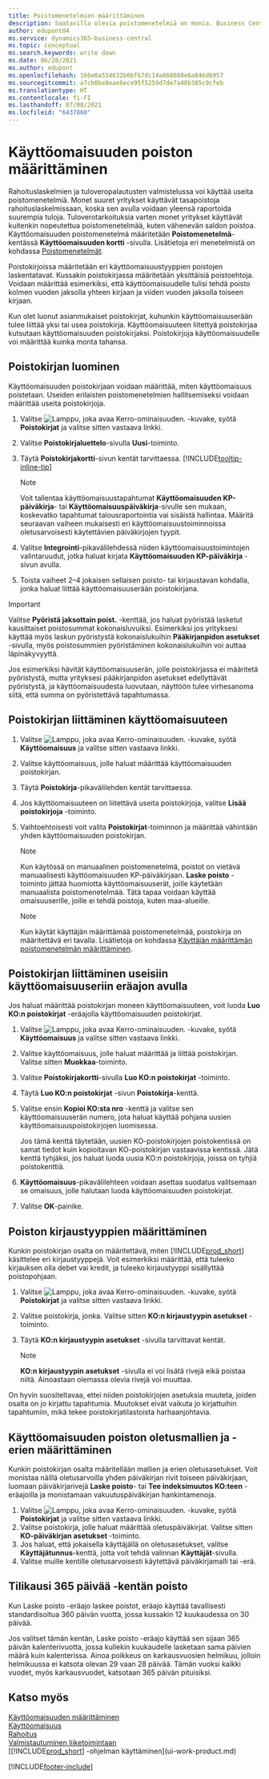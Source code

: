 ```yaml
---
title: Poistomenetelmien määrittäminen
description: Saatavilla olevia poistomenetelmiä on monia. Business Centralissa määritetään käyttöomaisuuden poistomenetelmä **Käyttöomaisuuskortti**-sivulla.
author: edupont04
ms.service: dynamics365-business-central
ms.topic: conceptual
ms.search.keywords: write down
ms.date: 06/28/2021
ms.author: edupont
ms.openlocfilehash: 166e0a534632b0bf67dc14a860088e6a846d6957
ms.sourcegitcommit: a7cb0be8eae6ece95f5259d7de7a48b385c9cfeb
ms.translationtype: HT
ms.contentlocale: fi-FI
ms.lasthandoff: 07/08/2021
ms.locfileid: "6437860"
---
```

# <a name="set-up-fixed-asset-depreciation"></a>Käyttöomaisuuden poiston määrittäminen

Rahoituslaskelmien ja tuloveropalautusten valmistelussa voi käyttää useita poistomenetelmiä. Monet suuret yritykset käyttävät tasapoistoja rahoituslaskelmissaan, koska sen avulla voidaan yleensä raportoida suurempia tuloja. Tuloverotarkoituksia varten monet yritykset käyttävät kuitenkin nopeutettua poistomenetelmää, kuten vähenevän saldon poistoa. Käyttöomaisuuden poistomenetelmä määritetään **Poistomenetelmä**-kentässä **Käyttöomaisuuden kortti** -sivulla. Lisätietoja eri menetelmistä on kohdassa [Poistomenetelmät](fa-depreciation-methods.md).

Poistokirjoissa määritetään eri käyttöomaisuustyyppien poistojen laskentatavat. Kussakin poistokirjassa määritetään yksittäisiä poistoehtoja. Voidaan määrittää esimerkiksi, että käyttöomaisuudelle tulisi tehdä poisto kolmen vuoden jaksolla yhteen kirjaan ja viiden vuoden jaksolla toiseen kirjaan.

Kun olet luonut asianmukaiset poistokirjat, kuhunkin käyttöomaisuuserään tulee liittää yksi tai usea poistokirja. Käyttöomaisuuteen liitettyä poistokirjaa kutsutaan käyttöomaisuuden poistokirjaksi. Poistokirjoja käyttöomaisuudelle voi määrittää kuinka monta tahansa.  

## <a name="to-create-a-depreciation-book"></a>Poistokirjan luominen

Käyttöomaisuuden poistokirjaan voidaan määrittää, miten käyttöomaisuus poistetaan. Useiden erilaisten poistomenetelmien hallitsemiseksi voidaan määrittää useita poistokirjoja.  

1. Valitse ![Lamppu, joka avaa Kerro-ominaisuuden.](media/ui-search/search_small.png "Kerro, mitä haluat tehdä") -kuvake, syötä **Poistokirjat** ja valitse sitten vastaava linkki.
2. Valitse **Poistokirjaluettelo**-sivulla **Uusi**-toiminto.
3. Täytä **Poistokirjakortti**-sivun kentät tarvittaessa. [!INCLUDE[tooltip-inline-tip](includes/tooltip-inline-tip_md.md)]

    > [!NOTE]  
    > Voit tallentaa käyttöomaisuustapahtumat **Käyttöomaisuuden KP-päiväkirja**- tai **Käyttöomaisuuspäiväkirja**-sivulle sen mukaan, koskevatko tapahtumat talousraportointia vai sisäistä hallintaa. Määritä seuraavan vaiheen mukaisesti eri käyttöomaisuustoiminnoissa oletusarvoisesti käytettävien päiväkirjojen tyypit.
4. Valitse **Integrointi**-pikavälilehdessä niiden käyttöomaisuustoimintojen valintaruudut, jotka haluat kirjata **Käyttöomaisuuden KP-päiväkirja** -sivun avulla.
5. Toista vaiheet 2–4 jokaisen sellaisen poisto- tai kirjaustavan kohdalla, jonka haluat liittää käyttöomaisuuserään poistokirjana.

> [!IMPORTANT]
> Valitse **Pyöristä jaksottain poist.** -kenttää, jos haluat pyöristää lasketut kausittaiset poistosummat kokonaisluvuiksi. Esimerkiksi jos yrityksesi käyttää myös laskun pyöristystä kokonaislukuihin **Pääkirjanpidon asetukset** -sivulla, myös poistosummien pyöristäminen kokonaislukuihin voi auttaa läpinäkyvyyttä.

Jos esimerkiksi hävität käyttöomaisuuserän, jolle poistokirjassa ei määritetä pyöristystä, mutta yrityksesi pääkirjanpidon asetukset edellyttävät pyöristystä, ja käyttöomaisuudesta luovutaan, näyttöön tulee virhesanoma siitä, että summa on pyöristettävä tapahtumassa.  

## <a name="to-assign-a-depreciation-book-to-a-fixed-asset"></a>Poistokirjan liittäminen käyttöomaisuuteen
1. Valitse ![Lamppu, joka avaa Kerro-ominaisuuden.](media/ui-search/search_small.png "Kerro, mitä haluat tehdä") -kuvake, syötä **Käyttöomaisuus** ja valitse sitten vastaava linkki.
2. Valitse käyttöomaisuus, jolle haluat määrittää käyttöomaisuuden poistokirjan.
3. Täytä **Poistokirja**-pikavälilehden kentät tarvittaessa.
4. Jos käyttöomaisuuteen on liitettävä useita poistokirjoja, valitse **Lisää poistokirjoja** -toiminto.
5. Vaihtoehtoisesti voit valita **Poistokirjat**-toiminnon ja määrittää vähintään yhden käyttöomaisuuden poistokirjan.

    > [!NOTE]  
    >   Kun käytössä on manuaalinen poistomenetelmä, poistot on vietävä manuaalisesti käyttöomaisuuden KP-päiväkirjaan. **Laske poisto** -toiminto jättää huomiotta käyttöomaisuuserät, joille käytetään manuaalista poistomenetelmää. Tätä tapaa voidaan käyttää omaisuuserille, joille ei tehdä poistoja, kuten maa-alueille.

    > [!NOTE]  
    > Kun käytät käyttäjän määrittämää poistomenetelmää, poistokirja on määritettävä eri tavalla. Lisätietoja on kohdassa [Käyttäjän määrittämän poistomenetelmän määrittäminen](fa-how-setup-user-defined-depreciation-method.md).

## <a name="to-assign-a-depreciation-book-to-multiple-fixed-assets-with-a-batch-job"></a>Poistokirjan liittäminen useisiin käyttöomaisuuseriin eräajon avulla
Jos haluat määrittää poistokirjan moneen käyttöomaisuuteen, voit luoda **Luo KO:n poistokirjat** -eräajolla käyttöomaisuuden poistokirjat.  

1. Valitse ![Lamppu, joka avaa Kerro-ominaisuuden.](media/ui-search/search_small.png "Kerro, mitä haluat tehdä") -kuvake, syötä **Käyttöomaisuus** ja valitse sitten vastaava linkki.
2. Valitse käyttöomaisuus, jolle haluat määrittää ja liittää poistokirjan. Valitse sitten **Muokkaa**-toiminto.
3. Valitse **Poistokirjakortti**-sivulla **Luo KO:n poistokirjat** -toiminto.
4. Täytä **Luo KO:n poistokirjat** -sivun **Poistokirja**-kenttä.
5. Valitse ensin **Kopioi KO:sta nro** -kenttä ja valitse sen käyttöomaisuuserän numero, jota haluat käyttää pohjana uusien käyttöomaisuuspoistokirjojen luomisessa.

    Jos tämä kenttä täytetään, uusien KO-poistokirjojen poistokentissä on samat tiedot kuin kopioitavan KO-poistokirjan vastaavissa kentissä. Jätä kenttä tyhjäksi, jos haluat luoda uusia KO:n poistokirjoja, joissa on tyhjiä poistokenttiä.  
6. **Käyttöomaisuus**-pikavälilehteen voidaan asettaa suodatus valitsemaan se omaisuus, jolle halutaan luoda käyttöomaisuuden poistokirjat.
7. Valitse **OK**-painike.

## <a name="to-set-up-depreciation-posting-types"></a>Poiston kirjaustyyppien määrittäminen
Kunkin poistokirjan osalta on määritettävä, miten [!INCLUDE[prod_short](includes/prod_short.md)] käsittelee eri kirjaustyyppejä. Voit esimerkiksi määrittää, että tuleeko kirjauksen olla debet vai kredit, ja tuleeko kirjaustyyppi sisällyttää poistopohjaan.  

1. Valitse ![Lamppu, joka avaa Kerro-ominaisuuden.](media/ui-search/search_small.png "Kerro, mitä haluat tehdä") -kuvake, syötä **Poistokirjat** ja valitse sitten vastaava linkki.  
2. Valitse poistokirja, jonka. Valitse sitten **KO:n kirjaustyypin asetukset** -toiminto.
3. Täytä **KO:n kirjaustyypin asetukset** -sivulla tarvittavat kentät.

    > [!NOTE]  
    >   **KO:n kirjaustyypin asetukset** -sivulla ei voi lisätä rivejä eikä poistaa niitä. Ainoastaan olemassa olevia rivejä voi muuttaa.

On hyvin suositeltavaa, ettei niiden poistokirjojen asetuksia muuteta, joiden osalta on jo kirjattu tapahtumia. Muutokset eivät vaikuta jo kirjattuihin tapahtumiin, mikä tekee poistokirjatilastoista harhaanjohtavia.

## <a name="to-set-up-default-templates-and-batches-for-fixed-asset-depreciation"></a>Käyttöomaisuuden poiston oletusmallien ja -erien määrittäminen
Kunkin poistokirjan osalta määritellään mallien ja erien oletusasetukset. Voit monistaa näillä oletusarvoilla yhden päiväkirjan rivit toiseen päiväkirjaan, luomaan päiväkirjarivejä **Laske poisto**- tai **Tee indeksimuutos KO:teen** -eräajoilla ja monistamaan vakuutuspäiväkirjan hankintamenoja.  

1. Valitse ![Lamppu, joka avaa Kerro-ominaisuuden.](media/ui-search/search_small.png "Kerro, mitä haluat tehdä") -kuvake, syötä **Poistokirjat** ja valitse sitten vastaava linkki.  
2. Valitse poistokirja, jolle haluat määrittää oletuspäiväkirjat. Valitse sitten **KO-päiväkirjan asetukset** -toiminto.  
3. Jos haluat, että jokaisella käyttäjällä on oletusasetukset, valitse **Käyttäjätunnus**-kenttä, jotta voit tehdä valinnan **Käyttäjät**-sivulla.  
4. Valitse muille kentille oletusarvoisesti käytettävä päiväkirjamalli tai -erä.  

## <a name="fiscal-year-365-days-field-depreciation"></a>Tilikausi 365 päivää -kentän poisto

Kun Laske poisto -eräajo laskee poistot, eräajo käyttää tavallisesti standardisoitua 360 päivän vuotta, jossa kussakin 12 kuukaudessa on 30 päivää.

Jos valitset tämän kentän, Laske poisto -eräajo käyttää sen sijaan 365 päivän kalenterivuotta, jossa kullekin kuukaudelle lasketaan sama päivien määrä kuin kalenterissa. Ainoa poikkeus on karkausvuosien helmikuu, jolloin helmikuussa ei katsota olevan 29 vaan 28 päivää. Tämän vuoksi kaikki vuodet, myös karkausvuodet, katsotaan 365 päivän pituisiksi.


## <a name="see-also"></a>Katso myös
[Käyttöomaisuuden määrittäminen](fa-setup.md)  
[Käyttöomaisuus](fa-manage.md)  
[Rahoitus](finance.md)  
[Valmistautuminen liiketoimintaan](ui-get-ready-business.md)  
[[!INCLUDE[prod_short](includes/prod_short.md)] -ohjelman käyttäminen](ui-work-product.md)


[!INCLUDE[footer-include](includes/footer-banner.md)]
